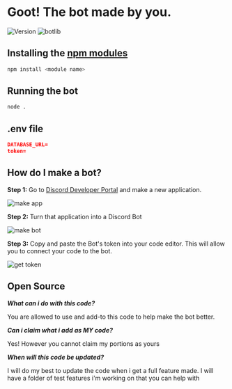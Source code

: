 <h1>Goot! The bot made by you.</h1>


![Version](https://img.shields.io/badge/version-1.3.9-green.svg?cacheSeconds=2592000&style=for-the-badge)
![botlib](https://img.shields.io/badge/powered_by-discord.js-blue?style=for-the-badge)


## Installing the [npm modules](https://npmjs.com)

```sh
npm install <module name>
```

## Running the bot
```sh
node .
```

## .env file
```json
DATABASE_URL=
token=
```

## How do I make a bot?

**Step 1:** Go to [Discord Developer Portal](https://discord.com/developers) and make a new application.

![make app](https://github.com/scalgoon/Goot/blob/main/Images/Make-app.jpg?raw=true)

**Step 2:** Turn that application into a Discord Bot

![make bot](https://github.com/scalgoon/Goot/blob/main/Images/Build-bot.jpg?raw=true)

**Step 3:** Copy and paste the Bot's token into your code editor. This will allow you to connect your code to the bot.

![get token](https://github.com/scalgoon/Goot/blob/main/Images/Bot-token.jpg?raw=true)

## Open Source

***What can i do with this code?***

You are allowed to use and add-to this code to help make the bot better.

***Can i claim what i add as MY code?***

Yes! However you cannot claim my portions as yours

***When will this code be updated?***

I will do my best to update the code when i get a full feature made. I will have a folder of test features i'm working on that you can help with

